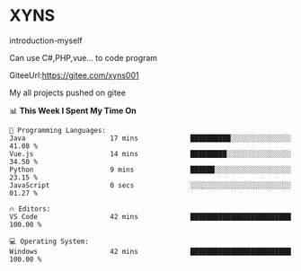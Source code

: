 # XYNS
introduction-myself

Can use C#,PHP,vue... to code program

GiteeUrl:https://gitee.com/xyns001

My all projects pushed on gitee

<!--START_SECTION:waka-->
📊 **This Week I Spent My Time On** 

```text
💬 Programming Languages: 
Java                     17 mins             ██████████░░░░░░░░░░░░░░░   41.08 % 
Vue.js                   14 mins             █████████░░░░░░░░░░░░░░░░   34.50 % 
Python                   9 mins              ██████░░░░░░░░░░░░░░░░░░░   23.15 % 
JavaScript               0 secs              ░░░░░░░░░░░░░░░░░░░░░░░░░   01.27 % 

🔥 Editors: 
VS Code                  42 mins             █████████████████████████   100.00 % 

💻 Operating System: 
Windows                  42 mins             █████████████████████████   100.00 % 
```


<!--END_SECTION:waka-->
